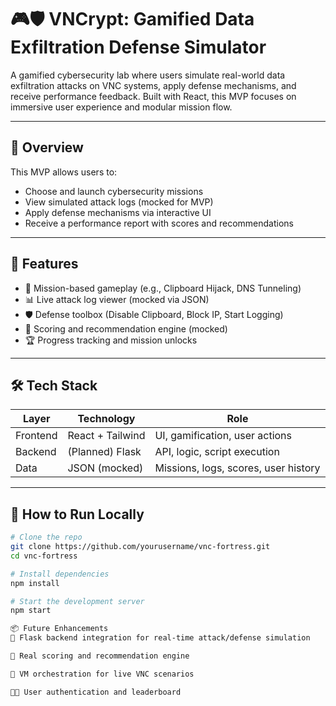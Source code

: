 # 🎮🛡️ VNCrypt: Gamified Data Exfiltration Defense Simulator

A gamified cybersecurity lab where users simulate real-world data exfiltration attacks on VNC systems, apply defense mechanisms, and receive performance feedback. Built with React, this MVP focuses on immersive user experience and modular mission flow.

---

## 🧩 Overview

This MVP allows users to:
- Choose and launch cybersecurity missions
- View simulated attack logs (mocked for MVP)
- Apply defense mechanisms via interactive UI
- Receive a performance report with scores and recommendations

---

## 🚀 Features

- 🎯 Mission-based gameplay (e.g., Clipboard Hijack, DNS Tunneling)
- 📊 Live attack log viewer (mocked via JSON)
- 🛡️ Defense toolbox (Disable Clipboard, Block IP, Start Logging)
- 🧠 Scoring and recommendation engine (mocked)
- 🏆 Progress tracking and mission unlocks

---

## 🛠️ Tech Stack

| Layer       | Technology         | Role                                  |
|------------|--------------------|---------------------------------------|
| Frontend    | React + Tailwind   | UI, gamification, user actions        |
| Backend     | (Planned) Flask    | API, logic, script execution          |
| Data        | JSON (mocked)      | Missions, logs, scores, user history  |

---

## 🧪 How to Run Locally

```bash
# Clone the repo
git clone https://github.com/yourusername/vnc-fortress.git
cd vnc-fortress

# Install dependencies
npm install

# Start the development server
npm start

📦 Future Enhancements
🔌 Flask backend integration for real-time attack/defense simulation

🧠 Real scoring and recommendation engine

🧰 VM orchestration for live VNC scenarios

🧑‍💻 User authentication and leaderboard

